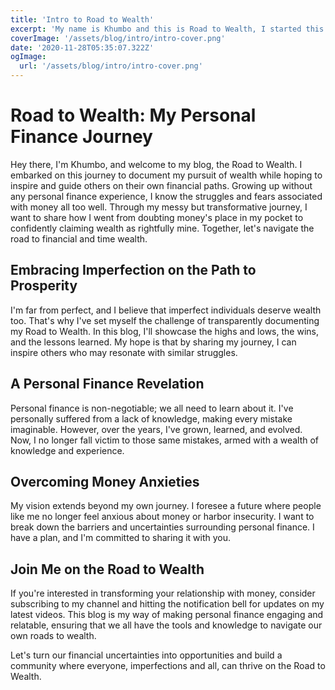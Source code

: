 ```yaml
---
title: 'Intro to Road to Wealth'
excerpt: 'My name is Khumbo and this is Road to Wealth, I started this channel so that I can keep track of my own journey to wealth while hopefully taking a few people along with me.'
coverImage: '/assets/blog/intro/intro-cover.png'
date: '2020-11-28T05:35:07.322Z'
ogImage:
  url: '/assets/blog/intro/intro-cover.png'
---
```


# Road to Wealth: My Personal Finance Journey

Hey there, I'm Khumbo, and welcome to my blog, the Road to Wealth. I embarked on this journey to document my pursuit of wealth while hoping to inspire and guide others on their own financial paths. Growing up without any personal finance experience, I know the struggles and fears associated with money all too well. Through my messy but transformative journey, I want to share how I went from doubting money's place in my pocket to confidently claiming wealth as rightfully mine. Together, let's navigate the road to financial and time wealth.

## Embracing Imperfection on the Path to Prosperity

I'm far from perfect, and I believe that imperfect individuals deserve wealth too. That's why I've set myself the challenge of transparently documenting my Road to Wealth. In this blog, I'll showcase the highs and lows, the wins, and the lessons learned. My hope is that by sharing my journey, I can inspire others who may resonate with similar struggles.

## A Personal Finance Revelation

Personal finance is non-negotiable; we all need to learn about it. I've personally suffered from a lack of knowledge, making every mistake imaginable. However, over the years, I've grown, learned, and evolved. Now, I no longer fall victim to those same mistakes, armed with a wealth of knowledge and experience.

## Overcoming Money Anxieties

My vision extends beyond my own journey. I foresee a future where people like me no longer feel anxious about money or harbor insecurity. I want to break down the barriers and uncertainties surrounding personal finance. I have a plan, and I'm committed to sharing it with you.

## Join Me on the Road to Wealth

If you're interested in transforming your relationship with money, consider subscribing to my channel and hitting the notification bell for updates on my latest videos. This blog is my way of making personal finance engaging and relatable, ensuring that we all have the tools and knowledge to navigate our own roads to wealth.

Let's turn our financial uncertainties into opportunities and build a community where everyone, imperfections and all, can thrive on the Road to Wealth.
